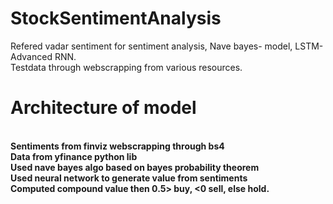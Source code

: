 # StockSentimentAnalysis
Refered vadar sentiment for sentiment analysis, Nave bayes- model, LSTM- Advanced RNN.<br>
Testdata through webscrapping from various resources.<br>
<B> <h1>Architecture of model</h1><br>
Sentiments from finviz webscrapping through bs4 <br>
Data from yfinance python lib <br>
Used nave bayes algo based on bayes probability theorem <br>
Used neural network to generate value from sentiments <br>
Computed compound value then 0.5> buy, <0 sell, else hold. <br>
